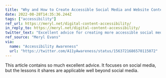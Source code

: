 ```yaml
---
title: "Why and How to Create Accessible Social Media and Website Content"
date: 2022-08-28T14:35:36.244Z
tags: ["accessibility"]
ref_url: https://meryl.net/digital-content-accessibility/
in_reply_to: https://meryl.net/digital-content-accessibility/
twitter_text: "Excellent advice for creating more accessible social media posts, but its lessons are applicable across the web."
ref_source: "Meryl Evans"
via:
  name: "Accessibility Awareness"
  url: "https://twitter.com/A11yAwareness/status/1563721686570115072"
---
```


This article contains so much excellent advice. It focuses on social media, but the lessons it shares are applicable well beyond social media.
